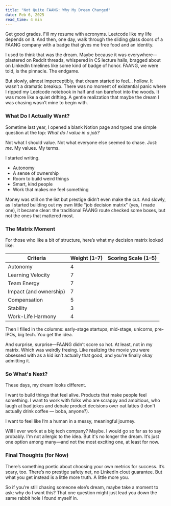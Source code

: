 ```yaml
---
title: "Not Quite FAANG: Why My Dream Changed"
date: Feb 6, 2025
read_time: 4 min
---
```


Get good grades. Fill my resume with acronyms. Leetcode like my life depends on it. And then, one day, walk through the sliding glass doors of a FAANG company with a badge that gives me free food and an identity. 

I used to think that was the dream. Maybe because it was everywhere—plastered on Reddit threads, whispered in CS lecture halls, bragged about on LinkedIn timelines like some kind of badge of honor. FAANG, we were told, is the pinnacle. The endgame.

But slowly, almost imperceptibly, that dream started to feel… hollow. It wasn’t a dramatic breakup. There was no moment of existential panic where I ripped my Leetcode notebook in half and ran barefoot into the woods. It was more like a quiet drifting. A gentle realization that maybe the dream I was chasing wasn’t mine to begin with.


### What Do I Actually Want?

Sometime last year, I opened a blank Notion page and typed one simple question at the top: *What do I value in a job?*

Not what I should value. Not what everyone else seemed to chase. Just: *me*. My values. My terms.

I started writing.

- Autonomy  
- A sense of ownership  
- Room to build weird things  
- Smart, kind people  
- Work that makes me feel something

Money was still on the list but prestige didn’t even make the cut. And slowly, as I started building out my own little "job decision matrix" (yes, I made one), it became clear: the traditional FAANG route checked some boxes, but not the ones that mattered most.



### The Matrix Moment

For those who like a bit of structure, here’s what my decision matrix looked like:

| Criteria                  | Weight (1–7) | Scoring Scale (1–5) |
|--------------------------|-------------|---------------------|
| Autonomy                 | 4           |                     |
| Learning Velocity        | 7           |                     |
| Team Energy              | 7           |                     |
| Impact (and ownership)   | 7           |                     |
| Compensation             | 5           |                     |
| Stability                | 3           |                     |
| Work-Life Harmony        | 4           |                     |

Then I filled in the columns: early-stage startups, mid-stage, unicorns, pre-IPOs, big tech. You get the idea.

And surprise, surprise—FAANG didn’t score so hot. At least, not in my matrix. Which was weirdly freeing. Like realizing the movie you were obsessed with as a kid isn’t actually that good, and you're finally okay admitting it.



### So What's Next?

These days, my dream looks different.

I want to build things that feel alive. Products that make people feel something. I want to work with folks who are scrappy and ambitious, who laugh at bad jokes and debate product decisions over oat lattes  (I don't actually drink coffee — boba, anyone?).

I want to feel like I’m a human in a messy, meaningful journey.

Will I ever work at a big tech company? Maybe. I would go so far as to say probably. I'm not allergic to the idea. But it's no longer the dream. It’s just one option among many—and not the most exciting one, at least for now.



### Final Thoughts (for Now)

There’s something poetic about choosing your own metrics for success. It’s scary, too. There’s no prestige safety net, no LinkedIn clout guarantee. But what you get instead is a little more truth. A little more you.

So if you’re still chasing someone else’s dream, maybe take a moment to ask: why do I want this? That one question might just lead you down the same rabbit hole I found myself in.


